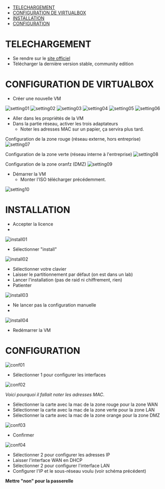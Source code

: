 - [TELECHARGEMENT](#telechargement)
- [CONFIGURATION DE VIRTUALBOX](#configuration-de-virtualbox)
- [INSTALLATION](#installation)
- [CONFIGURATION](#configuration)

# TELECHARGEMENT
* Se rendre sur le [site officiel](https://www.pfsense.org/download/)
* Télécharger la dernière version stable, community edition

# CONFIGURATION DE VIRTUALBOX
* Créer une nouvelle VM

![setting01](Images/setting01.png)
![setting02](Images/setting02.png)
![setting03](Images/setting03.png)
![setting04](Images/setting04.png)
![setting05](Images/setting05.png)
![setting06](Images/setting06.png)

* Aller dans les propriétés de la VM
* Dans la partie réseau, activer les trois adaptateurs
  * Noter les adresses MAC sur un papier, ça servira plus tard.

Configuration de la zone rouge (réseau externe, hors entreprise)
![setting07](Images/setting07.png)

Configuration de la zone verte (réseau interne à l'entreprise)
![setting08](Images/setting08.png)

Configuration de la zone oranfz (DMZ)
![setting09](Images/setting09.png)

* Démarrer la VM
  * Monter l'ISO télécharger précédemment.

![setting10](Images/setting10.png)

# INSTALLATION
* Accepter la licence
* 
![install01](Images/install01.png)

* Sélectionner "install"
  
![install02](Images/install02.png)

* Sélectionner votre clavier
* Laisser le partitionnement par défaut (on est dans un lab)
* Lancer l'installation (pas de raid ni chiffrement, rien)
* Patienter

![install03](Images/install03.png)

* Ne lancer pas la configuration manuelle
* 
![install04](Images/install04.png)

* Redémarrer la VM

# CONFIGURATION

![conf01](Images/conf01.png)

* Sélectionner 1 pour configurer les interfaces

![conf02](Images/conf02.png)

_Voici pourquoi il fallait noter les adresses MAC_.

* Sélectionner la carte avec la mac de la zone rouge pour la zone WAN
* Sélectionner la carte avec la mac de la zone verte pour la zone LAN
* Sélectionner la carte avec la mac de la zone orange pour la zone DMZ

![conf03](Images/conf03.png)

* Confirmer

![conf04](Images/conf04.png)

* Sélectionner 2 pour configurer les adresses IP
* Laisser l'interface WAN en DHCP
* Sélectionner 2 pour configurer l'interface LAN
* Configurer l'IP et le sous-réseau voulu (voir schéma précédent)

**Mettre "non" pour la passerelle**